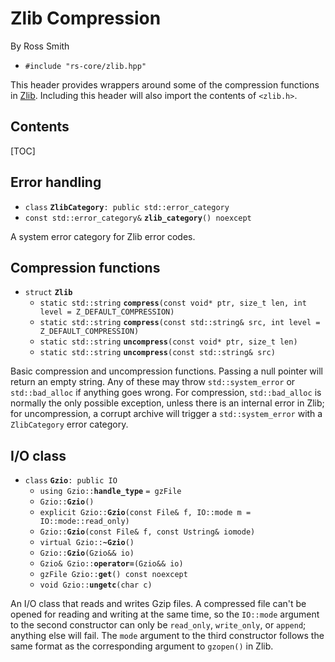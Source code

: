 # Zlib Compression #

By Ross Smith

* `#include "rs-core/zlib.hpp"`

This header provides wrappers around some of the compression functions in
[Zlib](https://www.zlib.net). Including this header will also import the
contents of `<zlib.h>`.

## Contents ##

[TOC]

## Error handling ##

* `class` **`ZlibCategory`**`: public std::error_category`
* `const std::error_category&` **`zlib_category`**`() noexcept`

A system error category for Zlib error codes.

## Compression functions ##

* `struct` **`Zlib`**
    * `static std::string` **`compress`**`(const void* ptr, size_t len, int level = Z_DEFAULT_COMPRESSION)`
    * `static std::string` **`compress`**`(const std::string& src, int level = Z_DEFAULT_COMPRESSION)`
    * `static std::string` **`uncompress`**`(const void* ptr, size_t len)`
    * `static std::string` **`uncompress`**`(const std::string& src)`

Basic compression and uncompression functions. Passing a null pointer will
return an empty string. Any of these may throw `std::system_error` or
`std::bad_alloc` if anything goes wrong. For compression, `std::bad_alloc` is
normally the only possible exception, unless there is an internal error in
Zlib; for uncompression, a corrupt archive will trigger a `std::system_error`
with a `ZlibCategory` error category.

## I/O class ##

* `class` **`Gzio`**`: public IO`
    * `using Gzio::`**`handle_type`** `= gzFile`
    * `Gzio::`**`Gzio`**`()`
    * `explicit Gzio::`**`Gzio`**`(const File& f, IO::mode m = IO::mode::read_only)`
    * `Gzio::`**`Gzio`**`(const File& f, const Ustring& iomode)`
    * `virtual Gzio::`**`~Gzio`**`()`
    * `Gzio::`**`Gzio`**`(Gzio&& io)`
    * `Gzio& Gzio::`**`operator=`**`(Gzio&& io)`
    * `gzFile Gzio::`**`get`**`() const noexcept`
    * `void Gzio::`**`ungetc`**`(char c)`

An I/O class that reads and writes Gzip files. A compressed file can't be
opened for reading and writing at the same time, so the `IO::mode` argument to
the second constructor can only be `read_only`, `write_only`, or `append`;
anything else will fail. The `mode` argument to the third constructor follows
the same format as the corresponding argument to `gzopen()` in Zlib.
